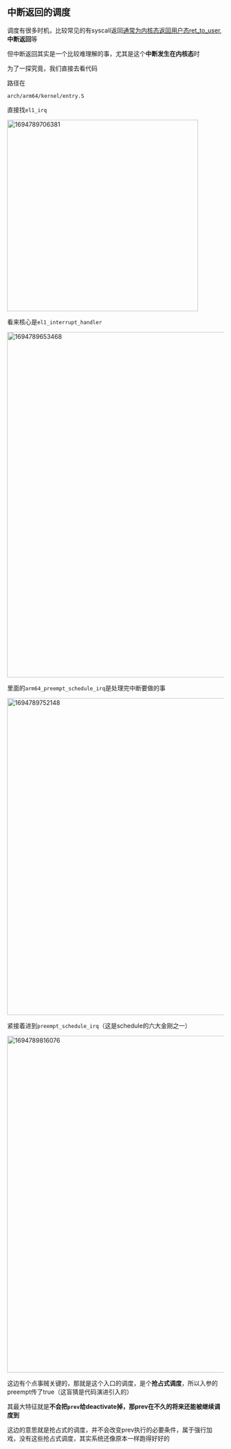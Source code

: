 ## 中断返回的调度
调度有很多时机，比较常见的有syscall返回[通常为内核态返回用户态ret_to_user](https://github.com/Rust401/OS-kernel-dev-config/blob/main/notes/schedule/ret_to_user.md),**中断返回**等

但中断返回其实是一个比较难理解的事，尤其是这个**中断发生在内核态**时

为了一探究竟，我们直接去看代码

路径在

`arch/arm64/kernel/entry.S`

直接找`el1_irq`


<img width="444" alt="1694789706381" src="https://github.com/Rust401/OS-kernel-dev-config/assets/31315527/f1ed24ba-51ab-410c-873d-3464862a9d6b">

看来核心是`el1_interrupt_handler`


<img width="801" alt="1694789653468" src="https://github.com/Rust401/OS-kernel-dev-config/assets/31315527/adedb653-c9e2-49d9-8b34-7f2453ba9ee4">

里面的`arm64_preempt_schedule_irq`是处理完中断要做的事

<img width="735" alt="1694789752148" src="https://github.com/Rust401/OS-kernel-dev-config/assets/31315527/46b4b82c-62cc-4d11-9dba-21cb7f2a8240">

紧接着进到`preempt_schedule_irq`（这是schedule的六大金刚之一）


<img width="781" alt="1694789816076" src="https://github.com/Rust401/OS-kernel-dev-config/assets/31315527/1b520502-328f-48c3-8c95-0d7bcabbc85d">

这边有个点事贼关键的，那就是这个入口的调度，是个**抢占式调度**，所以入参的preempt传了true（这盲猜是代码演进引入的）

其最大特征就是**不会把`prev`给deactivate掉，那prev在不久的将来还能被继续调度到**

这边的意思就是抢占式的调度，并不会改变prev执行的必要条件，属于强行加戏，没有这些抢占式调度，其实系统还像原本一样跑得好好的














